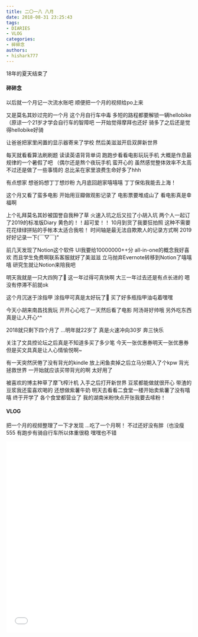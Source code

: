 ```yaml
---
title: 二〇一八 八月
date: 2018-08-31 23:25:43
tags: 
- DIARIES
- VLOG
categories: 
- 碎碎念
authors:
- hishark777
---
```

18年的夏天结束了
<!--more-->
#### 碎碎念

以后就一个月记一次流水账吧
顺便把一个月的视频给po上来

又是莫名其妙过完的一个月
这个月自行车中毒 
多短的路程都要解锁一辆hellobike
（原谅一个21岁才学会自行车的智障吧
一开始觉得摩拜也还好
骑多了之后还是觉得hellobike好骑

让爸爸把家里闲置的显示器寄来了学校
然后美滋滋开启双屏新世界

每天就看看算法刷刷题
读读英语背背单词
跑跑步看看电影玩玩手机
大概是作息最规律的一个暑假了吧
（偶尔还是熬个夜玩手机
蛮开心的
虽然感觉整体效率不太高
不过还是做了一些事情的
总比呆在家里浪费生命好多了hhh

有点想家
想爸妈想丁丁想炒粉
九月底回趟家嘻嘻嘻
丁丁保佑我能去上海！

这个月又看了蛮多电影
开始用豆瓣做观影记录了
电影票要堆成山了
看电影真是幸福啊

上个礼拜莫名其妙被国誉自我种了草
火速入坑之后又拉了小胡入坑
两个人一起订了2019的标准版Diary
黄色的！！超可爱！！
10月到货了我要狂拍照
这种不需要花花绿绿拼贴的手帐本太适合我啦！
时间轴是最无法自欺欺人的记录方式啊
2019好好记录一下(￣▽￣)"

前几天发现了Notion这个软件
UI我要给10000000++分
all-in-one的概念我好喜欢
而且学生免费啊联系客服就好了美滋滋
立马抛弃Evernote转移到Notion了嘻嘻嘻
研究生就让Notion来陪我吧

明天我就是一只大四狗了🐶
这一年过得可真快啊
大三一年过去还是有点长进的
嗯没有停滞不前就ok

这个月沉迷于涂指甲
涂指甲可真是太好玩了💅
买了好多瓶指甲油屯着嘿嘿

今天小胡来南昌找我玩
开开心心吃了一天然后看了电影
阿汤哥好帅哦
另外吃东西真是让人开心^^

2018就只剩下四个月了
...明年就22岁了
真是火速冲向30岁
奔三快乐

关注了文具控论坛之后真是不知道多买了多少笔
今天一张优惠券明天一张优惠券
但是买文具真是让人心情愉悦啊~

有一天突然厌倦了没有背光的kindle
放上闲鱼卖掉之后立马分期入了个kpw
背光拯救世界
一开始就应该买带背光的啊 太好用了

被喜欢的博主种草了摩飞榨汁机
入手之后打开新世界
豆浆都能做就很开心
带渣的豆浆我还蛮喜欢喝的
还想做紫薯牛奶
明天去看看二食堂一楼开始卖紫薯了没有嘻嘻
终于开学了 各个食堂都营业了
我的湖南米粉快点开张我要去嗦粉！

#### VLOG

把一个月的视频整理了一下才发现
...吃了一个月啊！
不过还好没有胖（也没瘦555
有跑步有骑自行车所以体重很稳
嘿嘿也不错

<iframe src="//player.bilibili.com/player.html?aid=35639846&cid=62506092&page=1" scrolling="no" border="0" frameborder="no" framespacing="0" allowfullscreen="true" width="100%" height="515"> </iframe>

